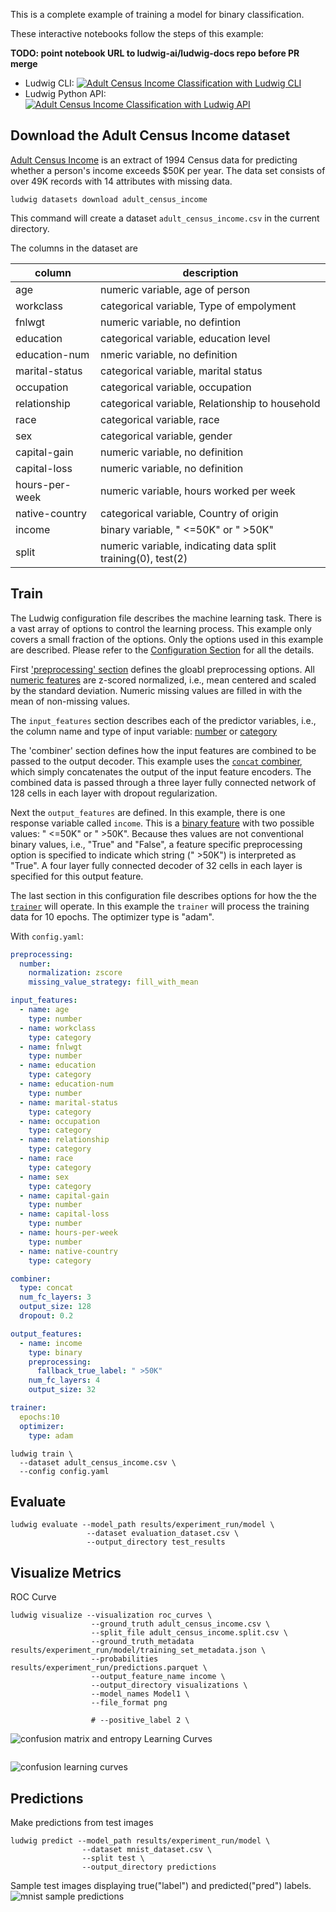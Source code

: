 This is a complete example of training a model for binary classification.

These interactive notebooks follow the steps of this example:

**TODO: point notebook URL to ludwig-ai/ludwig-docs repo before PR merge**

- Ludwig CLI: [![Adult Census Income Classification with Ludwig CLI](https://colab.research.google.com/assets/colab-badge.svg)](https://colab.research.google.com/github/jimthompson5802/ludwig-docs/blob/expanded-tabular-data-example/docs/examples/adult_census_income_colab_notebooks/Adult_Census_Income_Classification_with_Ludwig_CLI.ipynb)
- Ludwig Python API: [![Adult Census Income Classification with Ludwig API](https://colab.research.google.com/assets/colab-badge.svg)](https://colab.research.google.com/github/jimthompson5802/ludwig-docs/blob/expanded-tabular-data-example/docs/examples/adult_census_income_colab_notebooks/Adult_Income_Census_Classification_with_Ludwig_API.ipynb)

## Download the Adult Census Income dataset

[Adult Census Income](https://archive.ics.uci.edu/ml/datasets/adult) is an extract of 1994 Census data for predicting whether a person's income exceeds $50K per year.  The data set consists of over 49K records with 14 attributes with missing data.

```shell
ludwig datasets download adult_census_income
```

This command will create a dataset `adult_census_income.csv` in the current directory.

The columns in the dataset are

| column         | description                                                  |
|----------------|--------------------------------------------------------------|
| age            | numeric variable, age of person                              |
| workclass      | categorical variable, Type of empolyment                     |
| fnlwgt         | numeric variable, no defintion                               |
| education      | categorical variable, education level                        |
| education-num  | nmeric variable, no definition                               |
| marital-status | categorical variable, marital status                         |
| occupation     | categorical variable, occupation                             |
| relationship   | categorical variable, Relationship to household              |
| race           | categorical variable, race                                   |
| sex            | categorical variable, gender                                 |
| capital-gain   | numeric variable, no definition                              |
| capital-loss   | numeric variable, no definition                              |
| hours-per-week | numeric variable, hours worked per week                      |
| native-country | categorical variable, Country of origin                      |
| income         | binary variable, " <=50K" or " >50K"                         |
| split          | numeric variable, indicating data split training(0), test(2) |

## Train

The Ludwig configuration file describes the machine learning task.  There is a vast array of options to control the learning process.  This example only covers a small fraction of the options.  Only the options used in this example are described.  Please refer to the [Configuration Section](../../configuration) for all the details.

First ['preprocessing' section](../../configuration/preprocessing) defines the gloabl preprocessing options.  All [numeric features](../../configuration/features/number_features) are z-scored normalized, i.e., mean centered and scaled by the standard deviation.  Numeric missing values are filled in with the mean of non-missing values.

The `input_features` section describes each of the predictor variables, i.e., the column name and type of input variable: [number](../../configuration/features/number_features) or [category](../../configuration/features/category_features/)

The 'combiner' section defines how the input features are combined to be passed to the output decoder.  This example uses the [`concat` combiner](configuration/combiner/#concat-combiner), which simply concatenates the output of the input feature encoders.  The combined data is passed through a three layer fully connected network of 128 cells in each layer with dropout regularization.

Next the `output_features` are defined.  In this example, there is one response variable called `income`.  This is a [binary feature](../../configuration/features/binary_features/) with two possible values: " <=50K" or " >50K".  Because thes values are not conventional binary values, i.e., "True" and "False", a feature specific preprocessing option is specified to indicate which string (" >50K") is interpreted as "True".  A four layer fully connected decoder of 32 cells in each layer is specified for this output feature.

The last section in this configuration file describes options for how the the [`trainer`](../../configuration/trainer/) will operate.  In this example the `trainer` will process the training data for 10 epochs.  The optimizer type is "adam".

With `config.yaml`:

```yaml
preprocessing:
  number:
    normalization: zscore
    missing_value_strategy: fill_with_mean

input_features:
  - name: age
    type: number
  - name: workclass
    type: category
  - name: fnlwgt
    type: number
  - name: education
    type: category
  - name: education-num
    type: number
  - name: marital-status
    type: category
  - name: occupation
    type: category
  - name: relationship
    type: category
  - name: race
    type: category
  - name: sex
    type: category
  - name: capital-gain
    type: number
  - name: capital-loss
    type: number
  - name: hours-per-week
    type: number
  - name: native-country
    type: category

combiner:
  type: concat
  num_fc_layers: 3
  output_size: 128
  dropout: 0.2

output_features:
  - name: income
    type: binary
    preprocessing:
      fallback_true_label: " >50K"
    num_fc_layers: 4
    output_size: 32

trainer:
  epochs:10
  optimizer:
    type: adam
```

```shell
ludwig train \
  --dataset adult_census_income.csv \
  --config config.yaml
```

## Evaluate

```shell
ludwig evaluate --model_path results/experiment_run/model \
                 --dataset evaluation_dataset.csv \
                 --output_directory test_results
```

## Visualize Metrics

ROC Curve

```shell
ludwig visualize --visualization roc_curves \
                  --ground_truth adult_census_income.csv \
                  --split_file adult_census_income.split.csv \
                  --ground_truth_metadata results/experiment_run/model/training_set_metadata.json \
                  --probabilities results/experiment_run/predictions.parquet \
                  --output_feature_name income \
                  --output_directory visualizations \
                  --model_names Model1 \
                  --file_format png

                  # --positive_label 2 \
```

![confusion matrix and entropy]()
Learning Curves

```shell

```

![confusion learning curves]()

## Predictions

Make predictions from test images

```shell
ludwig predict --model_path results/experiment_run/model \
                --dataset mnist_dataset.csv \
                --split test \
                --output_directory predictions
```

Sample test images displaying true("label") and predicted("pred") labels.
![mnist sample predictions]()
